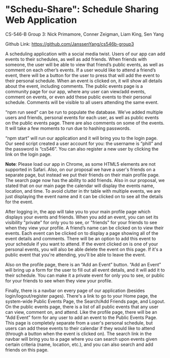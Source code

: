 # "Schedu-Share": Schedule Sharing Web Application

CS-546-B Group 3:
Nick Primamore, Conner Zeigman, Liam King, Sen Yang

Github Link: https://github.com/JanssenYang/cs546b-group3

A scheduling application with a social media twist. Users of our app can add events to their schedules, as well as add friends. When friends with someone, the user will be able to view that friend’s public events, as well as comment on each other’s events. If a user would like to attend a friend’s event, there will be a button for the user to press that will add the event to their personal schedule. When an event is clicked on, it will show all details about the event, including comments. The public events page is a community page for our app, where any user can view/add events, comment on events, or even add these public events to their personal schedule. Comments will be visible to all users attending the same event.

“npm run seed” can be run to populate the database. We’ve added multiple users and friends, personal events for each user, as well as public events on the public events page. There are also comments on some of the events. It will take a few moments to run due to hashing passwords.

“npm start” will run our application and it will bring you to the login page. Our seed script created a user account for you: the username is “phill” and the password is “cs546”. You can also register a new user by clicking the link on the login page.

**Note**: Please load our app in Chrome, as some HTML5 elements are not supported in Safari. Also, on our proposal we have a user's friends on a separate page, but instead we put their friends on their main profile page. The search page now has the ability to add friends. Also in our proposal, we stated that on our main page the calendar will display the events name, location, and time. To avoid clutter in thr table with multiple events, we are just displaying the event name and it can be clicked on to see all the details for the event.

After logging in, the app will take you to your main profile page which displays your events and friends. When you add an event, you can set its visibility "private" for only you to see, or "friends" for your friends to see when they view your profile. A friend’s name can be clicked on to view their events. Each event can be clicked on to display a page showing all of the event details and comments. There will be an option to add this event to your schedule if you want to attend. If the event clicked on is one of your personal events, you will also be able delete the event on this page. If it's a public event that you're attending, you'll be able to leave the event.

Also on the profile page, there is an “Add an Event” button. “Add an Event” will bring up a form for the user to fill out all event details, and it will add it to their schedule. You can make it a private event for only you to see, or public for your friends to see when they view your profile. 

Finally, there is a navbar on every page of our application (besides login/logout/register pages). There's a link to go to your Home page, the system-wide Public Events Page, the Search/Add Friends page, and Logout. On the public events page, there is a list of all public events that any user can view, comment on, and attend. Like the profile page, there will be an “Add Event” form for any user to add an event to the Public Events Page. This page is completely separate from a user's personal schedule, but users can add these events to their calendar if they would like to attend (through a button when the event is clicked on). The search link in the navbar will bring you to a page where you can search upon events given certain criteria (name, location, etc.), and you can also search and add friends on this page.